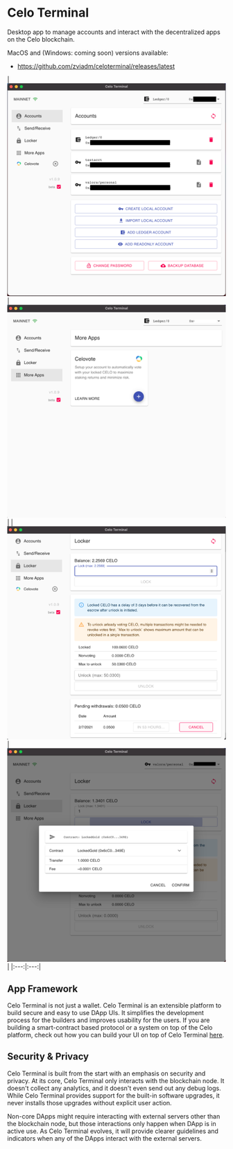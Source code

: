 # Celo Terminal

Desktop app to manage accounts and interact with the decentralized apps on the Celo blockchain.

MacOS and (Windows: coming soon) versions available:
* https://github.com/zviadm/celoterminal/releases/latest

| ![screenshot0](./docs/imgs/screenshot0.png) | ![screenshot1](./docs/imgs/screenshot1.png) |
| ![screenshot2](./docs/imgs/screenshot2.png) | ![screenshot3](./docs/imgs/screenshot3.png) |
|:---:|:---:|

## App Framework

Celo Terminal is not just a wallet. Celo Terminal is an extensible platform to build secure and easy to use DApp UIs.
It simplifies the development process for the builders and improves usability for the users. If you are building a
smart-contract based protocol or a system on top of the Celo platform, check out how you can build your UI on top of
Celo Terminal [here](./docs/building-apps.md).

## Security & Privacy

Celo Terminal is built from the start with an emphasis on security and privacy. At its core, Celo Terminal only interacts
with the blockchain node. It doesn't collect any analytics, and it doesn't even send out any debug logs. While Celo Terminal
provides support for the built-in software upgrades, it never installs those upgrades without explicit user action.

Non-core DApps might require interacting with external servers other than the blockchain node, but
those interactions only happen when DApp is in active use. As Celo Terminal evolves, it will provide clearer
guidelines and indicators when any of the DApps interact with the external servers.
